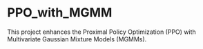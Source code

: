 # PPO_with_MGMM
This project enhances the Proximal Policy Optimization (PPO) with Multivariate Gaussian Mixture Models (MGMMs).

